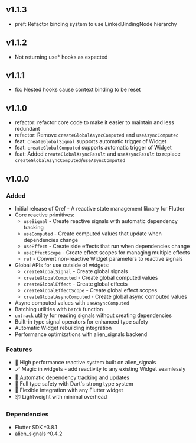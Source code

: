 ## v1.1.3

- pref: Refactor binding system to use LinkedBindingNode hierarchy

## v1.1.2

- Not returning use* hooks as expected

## v1.1.1

- fix: Nested hooks cause context binding to be reset

## v1.1.0

- refactor: refactor core code to make it easier to maintain and less redundant
- refactor: Remove `createGlobalAsyncComputed` and `useAsyncComputed`
- feat: `createGlobalSignal` supports automatic trigger of Widget
- feat: `createGlobalComputed` supports automatic trigger of Widget
- feat: Added `createGlobalAsyncResult` and `useAsyncResult` to replace `createGlobalAsyncComputed`/`useAsyncComputed`

## v1.0.0

### Added
- Initial release of Oref - A reactive state management library for Flutter
- Core reactive primitives:
  - `useSignal` - Create reactive signals with automatic dependency tracking
  - `useComputed` - Create computed values that update when dependencies change
  - `useEffect` - Create side effects that run when dependencies change
  - `useEffectScope` - Create effect scopes for managing multiple effects
  - `ref` - Convert non-reactive Widget parameters to reactive signals
- Global APIs for use outside of widgets:
  - `createGlobalSignal` - Create global signals
  - `createGlobalComputed` - Create global computed values
  - `createGlobalEffect` - Create global effects
  - `createGlobalEffectScope` - Create global effect scopes
  - `createGlobalAsyncComputed` - Create global async computed values
- Async computed values with `useAsyncComputed`
- Batching utilities with `batch` function
- `untrack` utility for reading signals without creating dependencies
- Built-in type signal operators for enhanced type safety
- Automatic Widget rebuilding integration
- Performance optimizations with alien_signals backend

### Features
- 🚀 High performance reactive system built on alien_signals
- 🪄 Magic in widgets - add reactivity to any existing Widget seamlessly
- 🔄 Automatic dependency tracking and updates
- 🎯 Full type safety with Dart's strong type system
- 🔧 Flexible integration with any Flutter widget
- 📦 Lightweight with minimal overhead

### Dependencies
- Flutter SDK ^3.8.1
- alien_signals ^0.4.2
